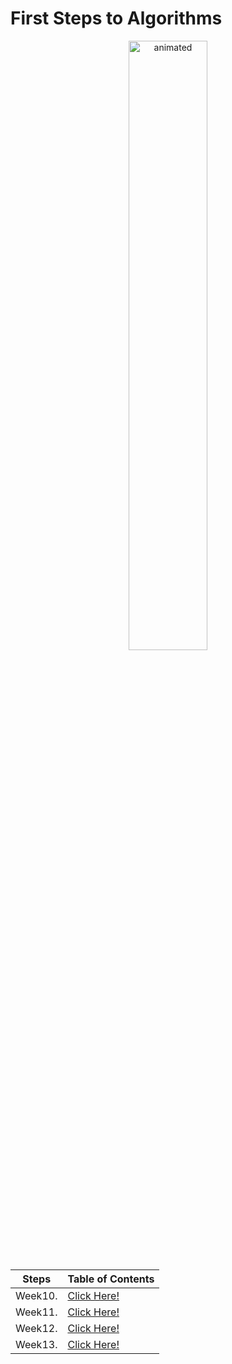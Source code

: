 
# First Steps to Algorithms

<p align="center">
  <img src="https://github.com/user-attachments/assets/4db42cf1-7c7d-4245-a4f2-fbbe70f6a0e5" alt="animated" width="50%"/>
</p>

| Steps | Table of Contents |
| :---: | - |
|  Week10.   | [Click Here!](https://www.canva.com/design/DAGe2cz5gZI/6myeoec4bIzvPf_CpB3GtQ/view) |
|  Week11.   | [Click Here!](https://www.canva.com/design/DAGfVVKlo8I/pfJ2kpJtgTgmIK-0kZ-04A/view) |
|  Week12.   | [Click Here!](https://www.canva.com/design/DAGfrB3tCSU/kvWmhOggTdfomykB7x01fQ/view) |
|  Week13.   | [Click Here!](https://www.canva.com/design/DAGfroG4_nk/yRDsPgcscty_VwNDilsTJg/view) |

